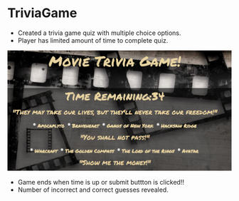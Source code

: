 # TriviaGame

* Created a trivia game quiz with multiple choice options.
* Player has limited amount of time to complete quiz.

![](assets/images/trivia1.png)

  * Game ends when time is up or submit buttton is clicked!! 
  * Number of incorrect and correct guesses revealed.
  
  
  
  
 
